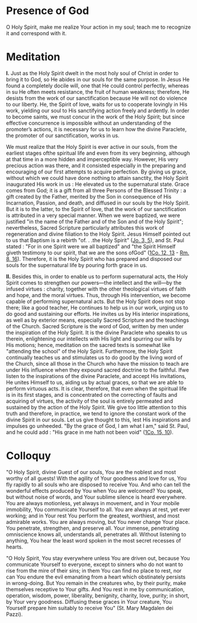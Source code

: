 # Presence of God

O Holy Spirit, make me realize Your action in my soul; teach me to recognize it and correspond with it.

# Meditation

**I.** Just as the Holy Spirit dwelt in the most holy soul of Christ in order to bring it to God, so He abides in our souls for the same purpose. In Jesus He found a completely docile will, one that He could control perfectly, whereas in su He often meets resistance, the fruit of human weakness; therefore, He desists from the work of our sanctification because He will not do violence to our liberty. He, the Spirit of love, waits for us to cooperate lovingly in His work, yielding our soul to His sanctifying action freely and ardently. In order to become saints, we must concur in the work of the Holy Spirit; but since effective concurrence is impossible without an understanding of the promoter’s actions, it is necessary for us to learn how the divine Paraclete, the promoter of our sanctification, works in us.

We must realize that the Holy Spirit is ever active in our souls, from the earliest stages ofthe spiritual life and even from its very beginning, although at that time in a more hidden and imperceptible way. However, His very precious action was there, and it consisted especially in the preparing and encouraging of our first attempts to acquire perfection. By giving us grace, without which we could have done nothing to attain sanctity, the Holy Spirit inaugurated His work in us : He elevated us to the supernatural state. Grace comes from God; it is a gift from all three Persons of the Blessed Trinity : a gift created by the Father, merited by the Son in consequence of His Incarnation, Passion, and death, and diffused in our souls by the Holy Spirit. But it is to the latter, to the Spirit of love, that the work of our sanctification is attributed in a very special manner. When we were baptized, we were justified "in the name of the Father and of the Son and of the Holy Spirit"; nevertheless, Sacred Scripture particularly attributes this work of regeneration and divine filiation to the Holy Spirit. Jesus Himself pointed out to us that Baptism is a rebirth "of. . .the Holy Spirit" ([Jo. 3, 5](https://vulgata.online/bible/Jo.3?ed=DR2&vfn=DR2.Jo.3.5:vs)), and St. Paul stated : "For in one Spirit were we all baptized" and "the Spirit Himself giveth testimony to our spirit, that we are the sons ofGod" ([1Co. 12, 13](https://vulgata.online/bible/1Co.12?ed=DR2&vfn=DR2.1Co.12.13:vs) - [Rm. 8, 16](https://vulgata.online/bible/Rm.8?ed=DR2&vfn=DR2.Rm.8.16:vs)). Therefore, it is the Holy Spirit who has prepared and disposed our souls for the supernatural life by pouring forth grace in us.

**II.** Besides this, in order to enable us to perform supernatural acts, the Holy Spirit comes to strengthen our powers—the intellect and the will—by the infused virtues : charity, together with the other theological virtues of faith and hope, and the moral virtues. Thus, through His intervention, we become capable of performing supernatural acts. But the Holy Spirit does not stop there; like a good teacher, He continues to help us in our work, urging us to do good and sustaining our efforts. He invites us by His interior inspirations, as well as by exterior means, especially Sacred Scripture and the teachings of the Church. Sacred Scripture is the word of God, written by men under the inspiration of the Holy Spirit. It is the divine Paraclete who speaks to us therein, enlightening our intellects with His light and spurring our wills by His motions; hence, meditation on the sacred texts is somewhat like "attending the school" of the Holy Spirit. Furthermore, the Holy Spirit continually teaches us and stimulates us to do good by the living word of the Church, since all those in the Church who have the mission to teach are under His influence when they expound sacred doctrine to the faithful. Ifwe listen to the inspirations of the divine Paraclete, and accept His invitations, He unites Himself to us, aiding us by actual graces, so that we are able to perform virtuous acts. It is clear, therefore, that even when the spiritual life is in its first stages, and is concentrated on the correcting of faults and acquiring of virtues, the activity of the soul is entirely permeated and sustained by the action of the Holy Spirit. We give too little attention to this truth and therefore, in practice, we tend to ignore the constant work of the divine Spirit in our souls. Let us give thought to this, lest His inspirations and impulses go unheeded. "By the grace of God, I am what I am," said St. Paul, and he could add : "His grace in me hath not been void" ([1Co. 15, 10](https://vulgata.online/bible/1Co.15?ed=DR2&vfn=DR2.1Co.15.10:vs)).

# Colloquy

"O Holy Spirit, divine Guest of our souls, You are the noblest and most worthy of all guests! With the agility of Your goodness and love for us, You fly rapidly to all souls who are disposed to receive You. And who can tell the wonderful effects produced by You when You are welcomed? You speak, but without noise of words, and Your sublime silence is heard everywhere. You are always motionless, yet always in movement, and in Your mobile immobility, You communicate Yourself to all. You are always at rest, yet ever working; and in Your rest You perform the greatest, worthiest, and most admirable works. You are always moving, but You never change Your place. You penetrate, strengthen, and preserve all. Your immense, penetrating omniscience knows all, understands all, penetrates all. Without listening to anything, You hear the least word spoken in the most secret recesses of hearts.

"O Holy Spirit, You stay everywhere unless You are driven out, because You communicate Yourself to everyone, except to sinners who do not want to rise from the mire of their sins; in them You can find no place to rest, nor can You endure the evil emanating from a heart which obstinately persists in wrong-doing. But You remain in the creatures who, by their purity, make themselves receptive to Your gifts. And You rest in me by communication, operation, wisdom, power, liberality, benignity, charity, love, purity; in short, by Your very goodness. Diffusing these graces in Your creature, You Yourself prepare him suitably to receive You" (St. Mary Magdalen dei Pazzi).
